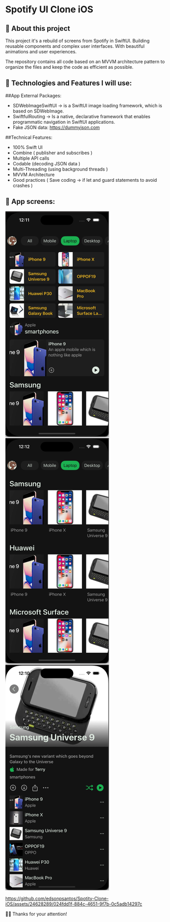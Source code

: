 # Spotify UI Clone iOS

## 📱 About this project
This project it's a rebuild of screens from Spotify in SwiftUI. Building reusable components and complex user interfaces. With beautiful animations and user experiences.

The repository contains all code based on an MVVM architecture pattern to organize the files and keep the code as efficient as possible.

##  🤔 Technologies and Features I will use:

##App External Packages:

* SDWebImageSwiftUI -> is a SwiftUI image loading framework, which is based on SDWebImage.
* SwiftfulRouting -> Is a native, declarative framework that enables programmatic navigation in SwiftUI applications.
* Fake JSON data: https://dummyjson.com

##Technical Features:
* 100% Swift UI
* Combine ( publisher and subscribes )
* Multiple API calls
* Codable (decoding JSON data )
* Multi-Threading (using background threads )
* MVVM Architecture
* Good practices ( Save coding -> if let and guard statements to avoid crashes )

##  📱 App screens:

![Home Screen](https://github.com/edsonpsantos/images/blob/main/SpotifyUIClone/HomeView.png)
![List Screen](https://github.com/edsonpsantos/images/blob/main/SpotifyUIClone/ListView.png)
![Detail Screen](https://github.com/edsonpsantos/images/blob/main/SpotifyUIClone/DetailView.png)

https://github.com/edsonpsantos/Spotity-Clone-iOS/assets/24628289/024fdd1f-884c-4651-9f7b-0c5adb14297c

🙏🏽 Thanks for your attention! 
